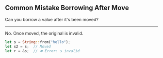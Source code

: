 ## Common Mistake Borrowing After Move

Can you borrow a value after it's been moved?

---

No. Once moved, the original is invalid.

```rust
let s = String::from("hello");
let s2 = s;  // Moved
let r = &s;  // ❌ Error: s invalid
```

